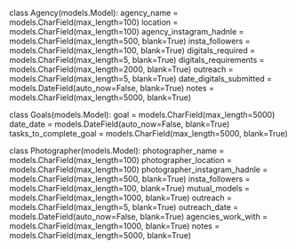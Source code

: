 class Agency(models.Model):
  agency_name = models.CharField(max_length=100)
  location = models.CharField(max_length=100)
  agency_instagram_hadnle = models.CharField(max_length=500, blank=True)
  insta_followers = models.CharField(max_length=100, blank=True)
  digitals_required = models.CharField(max_length=5, blank=True)
  digitals_requirements = models.CharField(max_length=2000, blank=True)
  outreach = models.CharField(max_length=5, blank=True)
  date_digitals_submitted = models.DateField(auto_now=False, blank=True)
  notes = models.CharField(max_length=5000, blank=True)

class Goals(models.Model):
  goal = models.CharField(max_length=5000)
  date_date = models.DateField(auto_now=False, blank=True)
  tasks_to_complete_goal = models.CharField(max_length=5000, blank=True)

class Photographer(models.Model):
  photographer_name = models.CharField(max_length=100)
  photographer_location = models.CharField(max_length=100)
  photographer_instagram_hadnle = models.CharField(max_length=500, blank=True)
  insta_followers = models.CharField(max_length=100, blank=True)
  mutual_models = models.CharField(max_length=1000, blank=True)
  outreach = models.CharField(max_length=5, blank=True)
  outreach_date = models.DateField(auto_now=False, blank=True)
  agencies_work_with = models.CharField(max_length=1000, blank=True)
  notes = models.CharField(max_length=5000, blank=True)